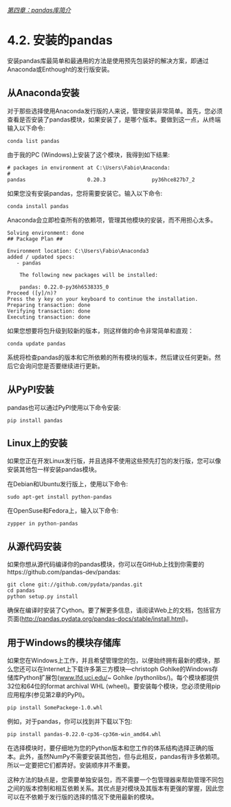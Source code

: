 
[*第四章：pandas库简介*](./README.md)


# 4.2. 安装的pandas 

安装pandas库最简单和最通用的方法是使用预先包装好的解决方案，即通过Anaconda或Enthought的发行版安装。

## 从Anaconda安装

对于那些选择使用Anaconda发行版的人来说，管理安装非常简单。首先，您必须查看是否安装了pandas模块，如果安装了，是哪个版本。要做到这一点，从终端输入以下命令:

```commandline
conda list pandas
```

由于我的PC (Windows)上安装了这个模块，我得到如下结果:

```commandline
# packages in environment at C:\Users\Fabio\Anaconda:
#
pandas                    0.20.3               py36hce827b7_2
```

如果您没有安装pandas，您将需要安装它。输入以下命令:

```commandline
conda install pandas
```

Anaconda会立即检查所有的依赖项，管理其他模块的安装，而不用担心太多。

```commandline
Solving environment: done
## Package Plan ##

Environment location: C:\Users\Fabio\Anaconda3
added / updated specs:
   - pandas
   
    The following new packages will be installed:
    
    pandas: 0.22.0-py36h6538335_0
Proceed ([y]/n)?
Press the y key on your keyboard to continue the installation.
Preparing transaction: done
Verifying transaction: done
Executing transaction: done
```

如果您想要将包升级到较新的版本，则这样做的命令非常简单和直观：

```commandline
conda update pandas
```

系统将检查pandas的版本和它所依赖的所有模块的版本，然后建议任何更新。然后它会询问您是否要继续进行更新。


## 从PyPI安装

pandas也可以通过PyPI使用以下命令安装:
```commandline
pip install pandas
```

## Linux上的安装

如果您正在开发Linux发行版，并且选择不使用这些预先打包的发行版，您可以像安装其他包一样安装pandas模块。

在Debian和Ubuntu发行版上，使用以下命令:

```commandline
sudo apt-get install python-pandas
```

在OpenSuse和Fedora上，输入以下命令:

```commandline
zypper in python-pandas
```

## 从源代码安装

如果你想从源代码编译你的pandas模块，你可以在GitHub上找到你需要的https://github.com/pandas-dev/pandas:

```commandline
git clone git://github.com/pydata/pandas.git
cd pandas
python setup.py install
```
确保在编译时安装了Cython。要了解更多信息，请阅读Web上的文档，包括官方页面(http://pandas.pydata.org/pandas-docs/stable/install.html)。


## 用于Windows的模块存储库

如果您在Windows上工作，并且希望管理您的包，以便始终拥有最新的模块，那么您还可以在Internet上下载许多第三方模块—christoph Gohlke的Windows存储库Python扩展包(www.lfd.uci.edu/~ Gohlke /pythonlibs/)。每个模块都提供32位和64位的format archival WHL (wheel)。要安装每个模块，您必须使用pip应用程序(参见第2章的PyPI)。

```commandline
pip install SomePackege-1.0.whl
```

例如，对于pandas，你可以找到并下载以下包:

```commandline
pip install pandas-0.22.0-cp36-cp36m-win_amd64.whl
```

在选择模块时，要仔细地为您的Python版本和您工作的体系结构选择正确的版本。此外，虽然NumPy不需要安装其他包，但与此相反，pandas有许多依赖项。所以一定要把它们都弄好。安装顺序并不重要。

这种方法的缺点是，您需要单独安装包，而不需要一个包管理器来帮助管理不同包之间的版本控制和相互依赖关系。其优点是对模块及其版本有更强的掌握，因此您可以在不依赖于发行版的选择的情况下使用最新的模块。



